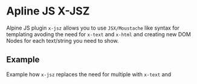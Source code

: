 # Apline JS X-JSZ

Alpine JS plugin `x-jsz` allows you to use `JSX/Moustache` like syntax for templating avoding the need for `x-text` and `x-html` and creating new DOM Nodes for each text/string you need to show.

## Example

Example how `x-jsz` replaces the need for multiple <span> with `x-text` and <template> with `x-if`

```html
  <div x-data="{ name: 'Jhon', surname: 'Doe', showSurname: true }">
    <p>
      Hello I am <span x-text="name"></span> <template x-if="showSurname"><span x-text="surname"></span></template>
    </p>
    <p x-jsz>
      Hello I am {{name}} {{ showSurname && surname }}
    </p>
  </div>
```

All the code within `{{...}}` will be treated like JS code and handled by Alpine JS [`evaluate()`](https://alpinejs.dev/advanced/extending#evaluating-expressions) 

If you wish to use other Alpine JS directives within `{{...}}` use the `<template x-jsz>`

```html
  <div x-data="{ name: 'Jhon', surname: 'Doe', showSurname: true }">
    <template x-jsz>
        <p>
            Hello I am {{name}} {{ showSurname && `<span x-text="surname"></span>` }}
        </p>
    </template>
  </div>
```

Only __`ONE`__ root element should be used as all other will be ignored. `x-jsz` directive will clone the root element and [`evaluate()`](https://alpinejs.dev/advanced/extending#evaluating-expressions) all its content. Which in this example results in

```html
  <div x-data="{ name: 'Jhon', surname: 'Doe', showSurname: true }">
    <template x-jsz>
        <p>
            Hello I am {{name}} {{ showSurname && `<span x-text="surname"></span>` }}
        </p>
    </template>
    <p>
        Hello I am Jhon <span x-text="surname">Doe</span>
    </p>
  </div>
```

Make sure to use correct `HTML` tag as x-jsz will use it to create a new node after the template.

## Install

### CDN

```html
<script src="https://unpkg.com/alpinejs-jsz@latest/dist/jsz.cdn.js"></script>
<script defer src="https://unpkg.com/alpinejs@3.x.x/dist/cdn.min.js"></script>
```

### NPM/Yarn

```shell
npm i -D alpinejs-jsz
or
yarn add -D alpinejs-jsz
```

Then you can register the plugin.

```js
import Alpine from "alpinejs";
import jsz from "alpinejs-jsz";
Alpine.plugin(jsz);
window.Alpine = Alpine;
Alpine.start();
```

### Stats 

![](https://img.shields.io/bundlephobia/min/alpinejs-jsz)
![](https://img.shields.io/npm/v/alpinejs-jsz)
![](https://img.shields.io/npm/dt/alpinejs-jsz)
![](https://img.shields.io/github/license/racha/alpinejs-jsz)
